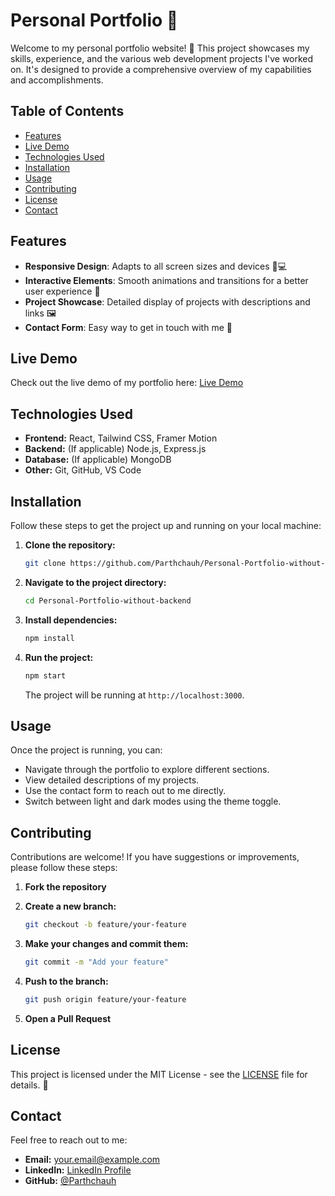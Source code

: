 # Personal Portfolio 🚀

Welcome to my personal portfolio website! 🌟 This project showcases my skills, experience, and the various web development projects I've worked on. It's designed to provide a comprehensive overview of my capabilities and accomplishments.

## Table of Contents

- [Features](#features)
- [Live Demo](#live-demo)
- [Technologies Used](#technologies-used)
- [Installation](#installation)
- [Usage](#usage)
- [Contributing](#contributing)
- [License](#license)
- [Contact](#contact)

## Features

- **Responsive Design**: Adapts to all screen sizes and devices 📱💻
- **Interactive Elements**: Smooth animations and transitions for a better user experience 🎨
- **Project Showcase**: Detailed display of projects with descriptions and links 🖼️
- **Contact Form**: Easy way to get in touch with me 📧

## Live Demo

Check out the live demo of my portfolio here: [Live Demo](#)

## Technologies Used

- **Frontend:** React, Tailwind CSS, Framer Motion
- **Backend:** (If applicable) Node.js, Express.js
- **Database:** (If applicable) MongoDB
- **Other:** Git, GitHub, VS Code

## Installation

Follow these steps to get the project up and running on your local machine:

1. **Clone the repository:**

    ```bash
    git clone https://github.com/Parthchauh/Personal-Portfolio-without-backend.git
    ```

2. **Navigate to the project directory:**

    ```bash
    cd Personal-Portfolio-without-backend
    ```

3. **Install dependencies:**

    ```bash
    npm install
    ```

4. **Run the project:**

    ```bash
    npm start
    ```

    The project will be running at `http://localhost:3000`.

## Usage

Once the project is running, you can:

- Navigate through the portfolio to explore different sections.
- View detailed descriptions of my projects.
- Use the contact form to reach out to me directly.
- Switch between light and dark modes using the theme toggle.

## Contributing

Contributions are welcome! If you have suggestions or improvements, please follow these steps:

1. **Fork the repository**
2. **Create a new branch:**

    ```bash
    git checkout -b feature/your-feature
    ```

3. **Make your changes and commit them:**

    ```bash
    git commit -m "Add your feature"
    ```

4. **Push to the branch:**

    ```bash
    git push origin feature/your-feature
    ```

5. **Open a Pull Request**

## License

This project is licensed under the MIT License - see the [LICENSE](LICENSE) file for details. 📝

## Contact

Feel free to reach out to me:

- **Email:** [your.email@example.com](mailto:your.email@example.com)
- **LinkedIn:** [LinkedIn Profile](https://www.linkedin.com/in/your-profile)
- **GitHub:** [@Parthchauh](https://github.com/Parthchauh)
